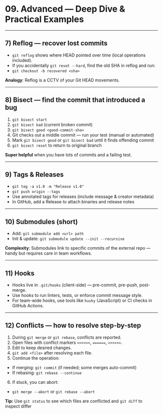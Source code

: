 # 09. Advanced — Deep Dive & Practical Examples
---


## 7) Reflog — recover lost commits


- `git reflog` shows where HEAD pointed over time (local operations included).
- If you accidentally `git reset --hard`, find the old SHA in reflog and run:
- `git checkout -b recovered <sha>`


**Analogy**: Reflog is a CCTV of your Git HEAD movements.


---


## 8) Bisect — find the commit that introduced a bug


1. `git bisect start`
2. `git bisect bad` (current broken commit)
3. `git bisect good <good-commit-sha>`
4. Git checks out a middle commit — run your test (manual or automated)
5. Mark `git bisect good` or `git bisect bad` until it finds offending commit
6. `git bisect reset` to return to original branch


**Super helpful** when you have lots of commits and a failing test.


---


## 9) Tags & Releases


- `git tag -a v1.0 -m "Release v1.0"`
- `git push origin --tags`
- Use annotated tags for releases (include message & creator metadata)
- In GitHub, add a Release to attach binaries and release notes


---


## 10) Submodules (short)


- Add: `git submodule add <url> path`
- Init & update: `git submodule update --init --recursive`


**Complexity**: Submodules link to specific commits of the external repo — handy but requires care in team workflows.


---


## 11) Hooks


- Hooks live in `.git/hooks` (client-side) — pre-commit, pre-push, post-merge.
- Use hooks to run linters, tests, or enforce commit message style.
- For team-wide hooks, use tools like `husky` (JavaScript) or CI checks in GitHub Actions.


---


## 12) Conflicts — how to resolve step-by-step


1. During `git merge` or `git rebase`, conflicts are reported.
2. Open files with conflict markers `<<<<<<`, `======`, `>>>>>>`.
3. Edit to keep desired changes.
4. `git add <file>` after resolving each file.
5. Continue the operation:
- If merging: `git commit` (if needed; some merges auto-commit)
- If rebasing: `git rebase --continue`
6. If stuck, you can abort:
- `git merge --abort` or `git rebase --abort`


**Tip:** Use `git status` to see which files are conflicted and `git diff` to inspect differ
